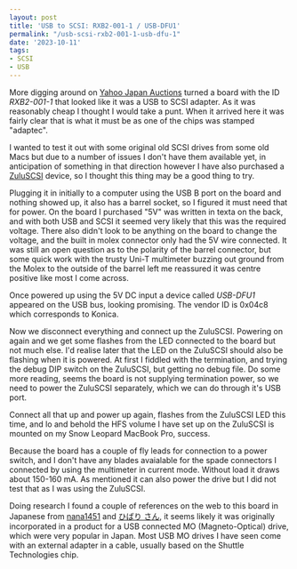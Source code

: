```yaml
---
layout: post
title: 'USB to SCSI: RXB2-001-1 / USB-DFU1'
permalink: "/usb-scsi-rxb2-001-1-usb-dfu-1"
date: '2023-10-11'
tags:
- SCSI
- USB
---
```


More digging around on [Yahoo Japan Auctions](https://auctions.yahoo.co.jp/) turned a board with the ID _RXB2-001-1_ that looked like it was a USB to SCSI adapter. As it was reasonably cheap I thought I would take a punt. When it arrived here it was fairly clear that is what it must be as one of the chips was stamped "adaptec".

I wanted to test it out with some original old SCSI drives from some old Macs but due to a number of issues I don't have them available yet, in anticipation of something in that direction however I have also purchased a [ZuluSCSI](https://zuluscsi.com) device, so I thought this thing may be a good thing to try.

Plugging it in initially to a computer using the USB B port on the board and nothing showed up, it also has a barrel socket, so I figured it must need that for power. On the board I purchased "5V" was written in texta on the back, and with both USB and SCSI it seemed very likely that this was the required voltage. There also didn't look to be anything on the board to change the voltage, and the built in molex connector only had the 5V wire connected. It was still an open question as to the polarity of the barrel connector, but some quick work with the trusty Uni-T multimeter buzzing out ground from the Molex to the outside of the barrel left me reassured it was centre positive like most I come across.

Once powered up using the 5V DC input a device called _USB-DFU1_ appeared on the USB bus, looking promising. The vendor ID is 0x04c8 which corresponds to Konica.

Now we disconnect everything and connect up the ZuluSCSI. Powering on again and we get some flashes from the LED connected to the board but not much else. I'd realise later that the LED on the ZuluSCSI should also be flashing when it is powered. At first I fiddled with the termination, and trying the debug DIP switch on the ZuluSCSI, but getting no debug file. Do some more reading, seems the board is not supplying termination power, so we need to power the ZuluSCSI separately, which we can do through it's USB port.

Connect all that up and power up again, flashes from the ZuluSCSI LED this time, and lo and behold the HFS volume I have set up on the ZuluSCSI is mounted on my Snow Leopard MacBook Pro, success.

Because the board has a couple of fly leads for connection to a power switch, and I don't have any blades avaialable for the spade connectors I connected by using the multimeter in current mode. Without load it draws about 150-160 mA. As mentioned it can also power the drive but I did not test that as I was using the ZuluSCSI.

Doing research I found a couple of references on the web to this board in Japanese from [nana1451](http://nana1451.web.fc2.com/omd.html) and [ひばり さん](http://weblabo.griffonworks.net/dorlog/2nddorcom/pcat/26077.html), it seems likely it was originally incorporated in a product for a USB connected MO (Magneto-Optical) drive, which were very popular in Japan. Most USB MO drives I have seen come with an external adapter in a cable, usually based on the Shuttle Technologies chip.

